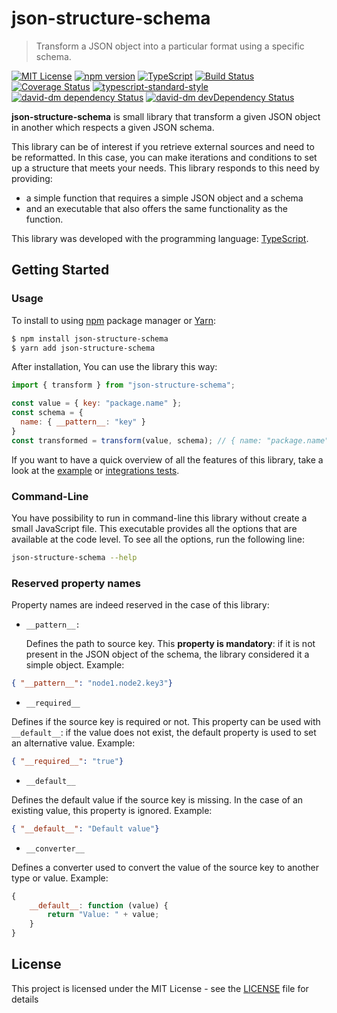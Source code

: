# json-structure-schema

> Transform a JSON object into a particular format using a specific schema.

[![MIT License][license-image]][license-url]
[![npm version][npmjs-image]][npmjs-url]
[![TypeScript][typescript-image]][typescript-url]
[![Build Status][travis-image]][travis-url]
[![Coverage Status][coveralls-image]][coveralls-url]
[![typescript-standard-style][standard-image]][standard-url]
[![david-dm dependency Status][david-image]][david-url]
[![david-dm devDependency Status][david-dev-dependencies-image]][david-dev-dependencies-url]

**json-structure-schema** is small library that transform a given JSON object in another which respects a given JSON schema.

This library can be of interest if you retrieve external sources and need to be reformatted. In this case, you can make iterations and conditions to set up a structure that meets your needs. This library responds to this need by providing:

* a simple function that requires a simple JSON object and a schema
* and an executable that also offers the same functionality as the function.

This library was developed with the programming language: [TypeScript](http://www.typescriptlang.org/).

## Getting Started

### Usage

To install to using [npm](https://www.npmjs.com/) package manager or [Yarn](https://yarnpkg.com/):

```bash
$ npm install json-structure-schema
$ yarn add json-structure-schema
```

After installation, You can use the library this way:

```javascript
import { transform } from "json-structure-schema";

const value = { key: "package.name" };
const schema = {
  name: { __pattern__: "key" }
}
const transformed = transform(value, schema); // { name: "package.name" }
```

If you want to have a quick overview of all the features of this library, take a look at the [example](example) or [integrations tests](test/integration).

### Command-Line

You have possibility to run in command-line this library without create a small JavaScript file. This executable provides all the options that are available at the code level. To see all the options, run the following line:

```bash
json-structure-schema --help
```

### Reserved property names

Property names are indeed reserved in the case of this library:

* `__pattern__: `

  Defines the path to source key. This **property is mandatory**: if it is not present in the JSON object of the schema, the library considered it a simple object. Example:

```json
{ "__pattern__": "node1.node2.key3"}
```

* `__required__`

Defines if the source key is required or not. This property can be used with `__default__`: if the value does not exist, the default property is used to set an alternative value. Example:

```json
{ "__required__": "true"}
```

* `__default__`

Defines the default value if the source key is missing. In the case of an existing value, this property is ignored. Example:

```json
{ "__default__": "Default value"}
```

* `__converter__`

Defines a converter used to convert the value of the source key to another type or value. Example:

```javascript
{
	__default__: function (value) {
		return "Value: " + value;
	}
}
```

## License

This project is licensed under the MIT License - see the [LICENSE](LICENSE) file for details

[david-dev-dependencies-image]: https://david-dm.org/cyrilschumacher/json-structure-schema/dev-status.svg
[david-dev-dependencies-url]: https://david-dm.org/cyrilschumacher/json-structure-schema#info=devDependencies

[david-image]: https://david-dm.org/cyrilschumacher/json-structure-schema.svg
[david-url]: https://david-dm.org/cyrilschumacher/json-structure-schema

[license-image]: http://img.shields.io/badge/license-MIT-blue.svg?style=flat
[license-url]: LICENSE

[npmjs-image]: https://badge.fury.io/js/json-structure-schema.svg
[npmjs-url]: https://www.npmjs.com/package/json-structure-schema

[standard-image]: https://img.shields.io/badge/code%20style-standard-brightgreen.svg?style=flat
[standard-url]: https://github.com/Microsoft/TypeScript/wiki/Coding-guidelines

[travis-image]: https://travis-ci.org/cyrilschumacher/json-structure-schema.svg
[travis-url]: https://travis-ci.org/cyrilschumacher/json-structure-schema

[typescript-image]: https://badges.frapsoft.com/typescript/code/typescript.svg?v=101
[typescript-url]: https://github.com/ellerbrock/typescript-badges/

[coveralls-image]: https://coveralls.io/repos/github/cyrilschumacher/json-structure-schema/badge.svg?branch=develop
[coveralls-url]: https://coveralls.io/github/cyrilschumacher/json-structure-schema?branch=develop